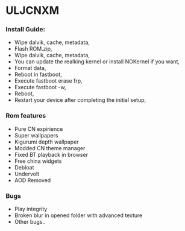 # ULJCNXM

### Install Guide:

- Wipe dalvik, cache, metadata,
- Flash ROM.zip,
- Wipe dalvik, cache, metadata,
- You can update the realking kernel or install NOKernel if you want,
- Format data,
- Reboot in fastboot,
- Execute fastboot erase frp,
- Execute fastboot -w,
- Reboot,
- Restart your device after completing the initial setup,

### Rom features
- Pure CN expirience
- Super wallpapers
- Kigurumi depth wallpaper
- Modded CN theme manager
- Fixed BT playback in browser
- Free china widgets
- Debloat
- Undervolt
- AOD Removed

### Bugs
- Play integrity
- Broken blur in opened folder with advanced texture
- Other bugs..
